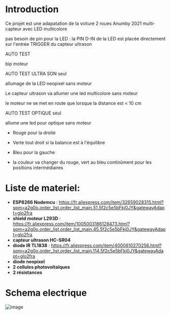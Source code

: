 # Introduction
Ce projet est une adapatation de la voiture 2 roues Anumby 2021 multi-capteur avec LED multicolore

pas besoin de pin pour la LED : la PIN D-IN de la LED est placée directement sur l'entrée TRIGGER du capteur ultrason

AUTO TEST

bip moteur

AUTO TEST ULTRA SON seul 

allumage de la LED neopixel sans moteur

Le capteur ultrason va allumer une led multicolore sans moteur

le moteur ne se met en route que lorsque la distance est < 10 cm

AUTO TEST OPTIQUE seul 

allume une led pour optique sans moteur

- Rouge pour la droite
- Verte tout droit si la balance est à l'équilibre
- Bleu  pour la gauche


- la couleur va changer du rouge, vert au bleu continûment  pour les positions intermédiaires

# Liste de materiel:
- __ESP8266 Nodemcu__ : https://fr.aliexpress.com/item/32659028315.html?spm=a2g0o.order_list.order_list_main.51.5f2c5e5bFkj0JY&gatewayAdapt=glo2fra
- __shield moteur L293D__ : https://fr.aliexpress.com/item/1005003186128473.html?spm=a2g0o.order_list.order_list_main.45.5f2c5e5bFkj0JY&gatewayAdapt=glo2fra
- __capteur ultrason HC-SR04__
- __diode IR TL1838__ : https://fr.aliexpress.com/item/4000610270256.html?spm=a2g0o.order_list.order_list_main.114.5f2c5e5bFkj0JY&gatewayAdapt=glo2fra
- __diode neopixel__
- __2 cellules photovoltaïques__
- __2 résistances__

# Schema electrique

![image](https://github.com/anumby-source/RobotServiceJeunesse2022/assets/90700891/f265df17-b4af-40f0-a3b2-9371980d9690)








